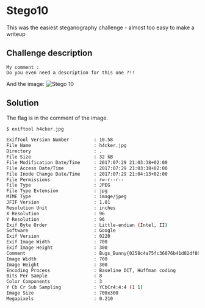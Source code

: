 # Stego10
This was the easiest steganography challenge - almost too easy to make a writeup
## Challenge description
```text
My comment :
Do you even need a description for this one ?!!
```
And the image:
![Stego 10](http://sw1ss.team/images/Bugs_Bunny_CTF_2k17/h4cker.jpg)

## Solution
The flag is in the comment of the image.
```bash
$ exiftool h4cker.jpg

ExifTool Version Number         : 10.58
File Name                       : h4cker.jpg
Directory                       : .
File Size                       : 32 kB
File Modification Date/Time     : 2017:07:29 21:03:38+02:00
File Access Date/Time           : 2017:07:29 21:03:38+02:00
File Inode Change Date/Time     : 2017:07:29 21:04:13+02:00
File Permissions                : rw-r--r--
File Type                       : JPEG
File Type Extension             : jpg
MIME Type                       : image/jpeg
JFIF Version                    : 1.01
Resolution Unit                 : inches
X Resolution                    : 96
Y Resolution                    : 96
Exif Byte Order                 : Little-endian (Intel, II)
Software                        : Google
Exif Version                    : 0220
Exif Image Width                : 700
Exif Image Height               : 300
Comment                         : Bugs_Bunny{0258c4a75fc36076b41d02df8074372b}
Image Width                     : 700
Image Height                    : 300
Encoding Process                : Baseline DCT, Huffman coding
Bits Per Sample                 : 8
Color Components                : 3
Y Cb Cr Sub Sampling            : YCbCr4:4:4 (1 1)
Image Size                      : 700x300
Megapixels                      : 0.210
```
